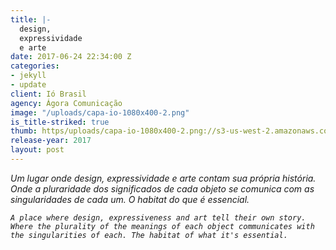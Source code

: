 ```yaml
---
title: |-
  design,
  expressividade
  e arte
date: 2017-06-24 22:34:00 Z
categories:
- jekyll
- update
client: Ió Brasil
agency: Ágora Comunicação
image: "/uploads/capa-io-1080x400-2.png"
is_title-striked: true
thumb: https/uploads/capa-io-1080x400-2.png://s3-us-west-2.amazonaws.com/s.cdpn.io/82/submerged.jpg
release-year: 2017
layout: post
---
```


*Um lugar onde design, expressividade e arte contam sua própria história. Onde a pluraridade dos significados de cada objeto se comunica com as singularidades de cada um. O habitat do que 
é essencial.*

*`A place where design, expressiveness and art tell their own story. Where the plurality of the meanings of each object communicates with the singularities of each. The habitat of what
it's essential.`*